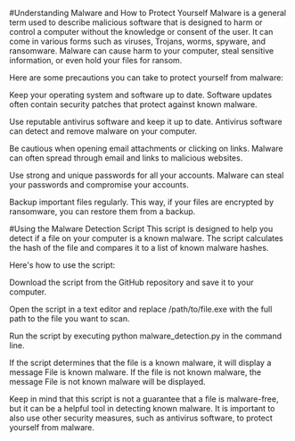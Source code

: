 #Understanding Malware and How to Protect Yourself
Malware is a general term used to describe malicious software that is designed to harm or control a computer without the knowledge or consent of the user. It can come in various forms such as viruses, Trojans, worms, spyware, and ransomware. Malware can cause harm to your computer, steal sensitive information, or even hold your files for ransom.

Here are some precautions you can take to protect yourself from malware:

Keep your operating system and software up to date. Software updates often contain security patches that protect against known malware.

Use reputable antivirus software and keep it up to date. Antivirus software can detect and remove malware on your computer.

Be cautious when opening email attachments or clicking on links. Malware can often spread through email and links to malicious websites.

Use strong and unique passwords for all your accounts. Malware can steal your passwords and compromise your accounts.

Backup important files regularly. This way, if your files are encrypted by ransomware, you can restore them from a backup.

#Using the Malware Detection Script
This script is designed to help you detect if a file on your computer is a known malware. The script calculates the hash of the file and compares it to a list of known malware hashes.

Here's how to use the script:

Download the script from the GitHub repository and save it to your computer.

Open the script in a text editor and replace /path/to/file.exe with the full path to the file you want to scan.

Run the script by executing python malware_detection.py in the command line.

If the script determines that the file is a known malware, it will display a message File is known malware. If the file is not known malware, the message File is not known malware will be displayed.

Keep in mind that this script is not a guarantee that a file is malware-free, but it can be a helpful tool in detecting known malware. It is important to also use other security measures, such as antivirus software, to protect yourself from malware.
